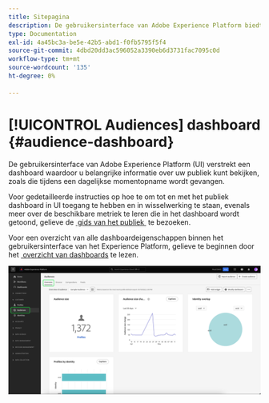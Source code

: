 ```yaml
---
title: Sitepagina
description: De gebruikersinterface van Adobe Experience Platform biedt een dashboard waarmee u belangrijke metriek met betrekking tot publiek kunt bekijken dat door uw organisatie wordt gemaakt en onderhouden.
type: Documentation
exl-id: 4a45bc3a-be5e-42b5-abd1-f0fb5795f5f4
source-git-commit: 4dbd20dd3ac596052a3390eb6d3731fac7095c0d
workflow-type: tm+mt
source-wordcount: '135'
ht-degree: 0%

---
```


# [!UICONTROL Audiences] dashboard {#audience-dashboard}

De gebruikersinterface van Adobe Experience Platform (UI) verstrekt een dashboard waardoor u belangrijke informatie over uw publiek kunt bekijken, zoals die tijdens een dagelijkse momentopname wordt gevangen.

Voor gedetailleerde instructies op hoe te om tot en met het publiek dashboard in UI toegang te hebben en in wisselwerking te staan, evenals meer over de beschikbare metriek te leren die in het dashboard wordt getoond, gelieve de [&#x200B; gids van het publiek &#x200B;](../../dashboards/guides/audiences.md) te bezoeken.

Voor een overzicht van alle dashboardeigenschappen binnen het gebruikersinterface van het Experience Platform, gelieve te beginnen door het [&#x200B; overzicht van dashboards &#x200B;](../../dashboards/home.md) te lezen.

![&#x200B; het publiek dashboard. Dit toont drie widgets - de widget voor de publieksgrootte, de widget voor de verandering van de publieksgrootte, en de profielen door identiteitswidget.](../../dashboards/images/segments/dashboard-overview.png)
